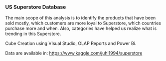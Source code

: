 ###  US Superstore Database 

The main scope of this analysis is to identify the products that have been sold mostly, which customers are more loyal to Superstore, which countries purchase more and when. Also,
categories have helped us realize what is trending in this Superstore.

Cube Creation using VIsual Studio, OLAP Reports and Power Bi.

Data are available in: https://www.kaggle.com/juhi1994/superstore 


